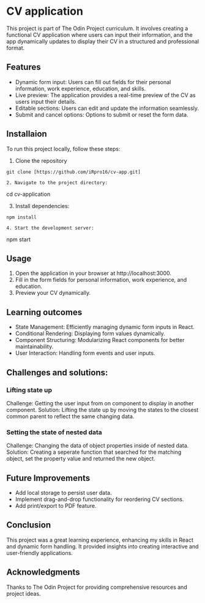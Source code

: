 # CV application

This project is part of The Odin Project curriculum. It involves creating a functional CV application where users can input their information, and the app dynamically updates to display their CV in a structured and professional format.

## Features
* Dynamic form input: Users can fill out fields for their personal information, work experience, education, and skills.
* Live preview: The application provides a real-time preview of the CV as users input their details.
* Editable sections: Users can edit and update the information seamlessly.
* Submit and cancel options: Options to submit or reset the form data.

## Installaion
To run this project locally, follow these steps:
1. Clone the repository
```
git clone [https://github.com/iRpro16/cv-app.git]

2. Navigate to the project directory:
```
cd cv-application

3. Install dependencies:
```
npm install

4. Start the development server:
```
npm start

## Usage
1. Open the application in your browser at http://localhost:3000.
2. Fill in the form fields for personal information, work experience, and education.
3. Preview your CV dynamically.

## Learning outcomes
* State Management: Efficiently managing dynamic form inputs in React.
* Conditional Rendering: Displaying form values dynamically.
* Component Structuring: Modularizing React components for better maintainability.
* User Interaction: Handling form events and user inputs.

## Challenges and solutions:
### Lifting state up
Challenge: Getting the user input from on component to display in another component.
Solution: Lifting the state up by moving the states to the closest common parent to reflect the same changing data.

### Setting the state of nested data
Challenge: Changing the data of object properties inside of nested data.
Solution: Creating a seperate function that searched for the matching object, set the property value and returned the new object.

## Future Improvements
* Add local storage to persist user data.
* Implement drag-and-drop functionality for reordering CV sections.
* Add print/export to PDF feature.

## Conclusion
This project was a great learning experience, enhancing my skills in React and dynamic form handling. It provided insights into creating interactive and user-friendly applications.

## Acknowledgments
Thanks to The Odin Project for providing comprehensive resources and project ideas.
